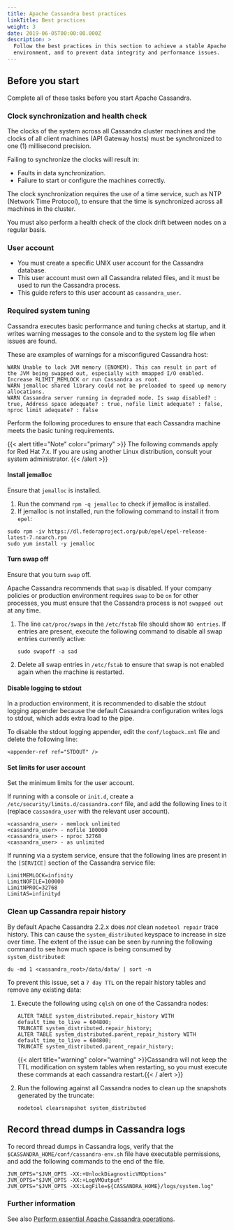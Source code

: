 ```yaml
---
title: Apache Cassandra best practices
linkTitle: Best practices
weight: 3
date: 2019-06-05T00:00:00.000Z
description: >
  Follow the best practices in this section to achieve a stable Apache Cassandra
  environment, and to prevent data integrity and performance issues.
---
```

## Before you start

Complete all of these tasks before you start Apache Cassandra.

### Clock synchronization and health check

The clocks of the system across all Cassandra cluster machines and the clocks of all client machines (API Gateway hosts) must be synchronized to one (1) millisecond precision.

Failing to synchronize the clocks will result in:

* Faults in data synchronization.
* Failure to start or configure the machines correctly.

The clock synchronization requires the use of a time service, such as NTP (Network Time Protocol), to ensure that the time is synchronized across all machines in the cluster.

You must also perform a health check of the clock drift between nodes on a regular basis.

### User account

* You must create a specific UNIX user account for the Cassandra database.
* This user account must own all Cassandra related files, and it must be used to run the Cassandra process.
* This guide refers to this user account as `cassandra_user`.

### Required system tuning

Cassandra executes basic performance and tuning checks at startup, and it writes warning messages to the console and to the system log file when issues are found.

These are examples of warnings for a misconfigured Cassandra host:

```
WARN Unable to lock JVM memory (ENOMEM). This can result in part of the JVM being swapped out, especially with mmapped I/O enabled. Increase RLIMIT_MEMLOCK or run Cassandra as root.
WARN jemalloc shared library could not be preloaded to speed up memory allocations.
WARN Cassandra server running in degraded mode. Is swap disabled? : true, Address space adequate? : true, nofile limit adequate? : false, nproc limit adequate? : false
```

Perform the following procedures to ensure that each Cassandra machine meets the basic tuning requirements.

{{< alert title="Note" color="primary" >}}
The following commands apply for Red Hat 7.x. If you are using another Linux distribution, consult your system administrator.
{{< /alert >}}

#### Install jemalloc

Ensure that `jemalloc` is installed.

1. Run the command `rpm -q jemalloc` to check if jemalloc is installed.
2. If jemalloc is not installed, run the following command to install it from `epel`:

```
sudo rpm -iv https://dl.fedoraproject.org/pub/epel/epel-release-latest-7.noarch.rpm
sudo yum install -y jemalloc
```

#### Turn swap off

Ensure that you turn `swap` off.

Apache Cassandra recommends that `swap` is disabled. If your company policies or production environment requires `swap` to be `on` for other processes, you must ensure that the Cassandra process is not `swapped out` at any time.

1. The line `cat/proc/swaps` in the `/etc/fstab` file should show `NO entries`. If entries are present, execute the following command to disable all swap entries currently active:

   ```
   sudo swapoff -a sad
   ```
2. Delete all swap entries in `/etc/fstab` to ensure that swap is not enabled again when the machine is restarted.

#### Disable logging to stdout

In a production environment, it is recommended to disable the stdout logging appender because the default Cassandra configuration writes logs to stdout, which adds extra load to the pipe.

To disable the stdout logging appender, edit the `conf/logback.xml` file and delete the following line:

```
<appender-ref ref="STDOUT" />
```

#### Set limits for user account

Set the minimum limits for the user account.

If running with a console or `init.d`, create a `/etc/security/limits.d/cassandra.conf` file, and add the following lines to it (replace `cassandra_user` with the relevant user account).

```
<cassandra_user> - memlock unlimited
<cassandra_user> - nofile 100000
<cassandra_user> - nproc 32768
<cassandra_user> - as unlimited
```

If running via a system service, ensure that the following lines are present in the `[SERVICE]` section of the Cassandra service file:

```
LimitMEMLOCK=infinity
LimitNOFILE=100000
LimitNPROC=32768
LimitAS=infinityd
```

### Clean up Cassandra repair history

By default Apache Cassandra 2.2.x does *not* clean `nodetool repair` trace history. This can cause the `system_distributed` keyspace to increase in size over time. The extent of the issue can be seen by running the following command to see how much space is being consumed by `system_distributed`:

```
du -md 1 <cassandra_root>/data/data/ | sort -n
```

To prevent this issue, set a `7 day TTL` on the repair history tables and remove any existing data:

1. Execute the following using `cqlsh` on one of the Cassandra nodes:

    ```cql
    ALTER TABLE system_distributed.repair_history WITH default_time_to_live = 604800;
    TRUNCATE system_distributed.repair_history;
    ALTER TABLE system_distributed.parent_repair_history WITH default_time_to_live = 604800;
    TRUNCATE system_distributed.parent_repair_history;
    ```

    {{< alert title="warning" color="warning" >}}Cassandra will not keep the TTL modification on system tables when restarting, so you must execute these commands at each cassandra restart.{{< / alert >}}

2. Run the following against all Cassandra nodes to clean up the snapshots generated by the truncate:

    ```
    nodetool clearsnapshot system_distributed
    ```

## Record thread dumps in Cassandra logs

To record thread dumps in Cassandra logs, verify that the `$CASSANDRA_HOME/conf/cassandra-env.sh` file have executable permissions, and add the following commands to the end of the file.

```
JVM_OPTS="$JVM_OPTS -XX:+UnlockDiagnosticVMOptions"
JVM_OPTS="$JVM_OPTS -XX:+LogVMOutput"
JVM_OPTS="$JVM_OPTS -XX:LogFile=${CASSANDRA_HOME}/logs/system.log"
```

### Further information

See also [Perform essential Apache Cassandra operations](/docs/cass_admin/cassandra_ops/).